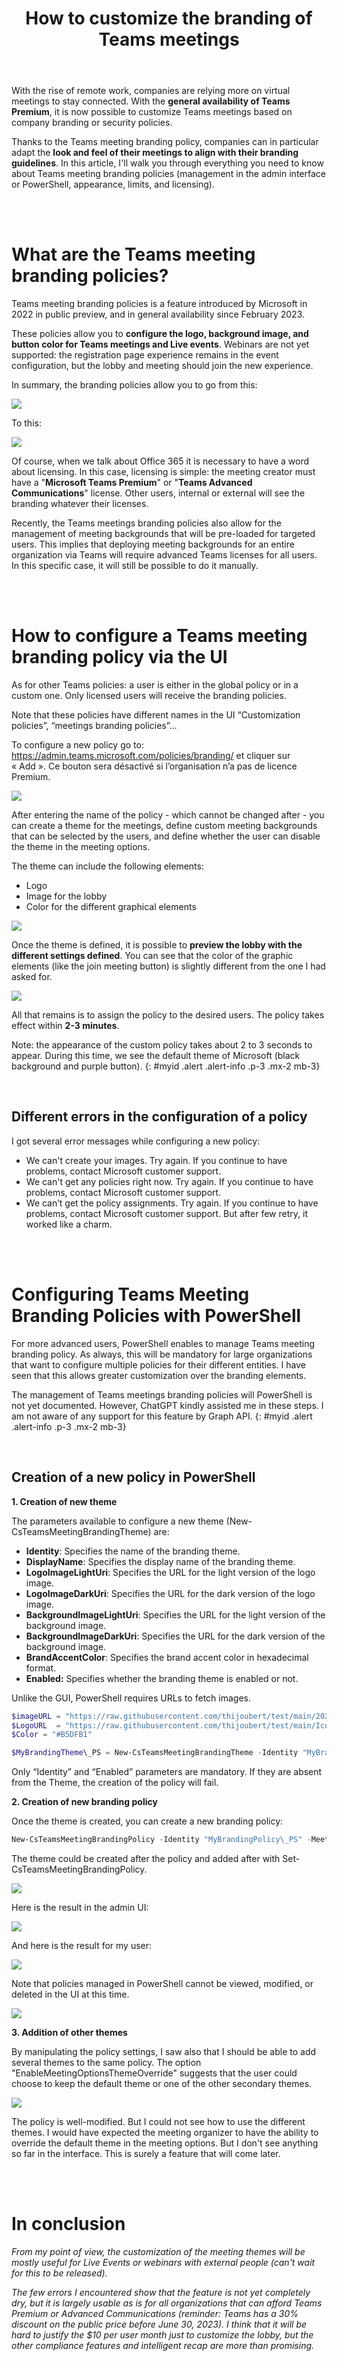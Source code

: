 ﻿---
title: "How to customize the branding of Teams meetings"
subtitle:
excerpt: "Thanks to the Teams meeting branding policy, companies can in particular adapt the look and feel of their meetings to align with their branding guidelines"    
tags:
  - Microsoft Teams
  - Office 365
  - PowerShell
header_img : "./assets/img/posts/2023-02-28_Teams-Meetings-Branding-Policy_2.png"
---

With the rise of remote work, companies are relying more on virtual meetings to stay connected. With the **general availability of Teams Premium**, it is now possible to customize Teams meetings based on company branding or security policies. 

Thanks to the Teams meeting branding policy, companies can in particular adapt the **look and feel of their meetings to align with their branding guidelines**. In this article, I'll walk you through everything you need to know about Teams meeting branding policies (management in the admin interface or PowerShell, appearance, limits, and licensing).

<br />
<br />

# What are the Teams meeting branding policies? 

Teams meeting branding policies is a feature introduced by Microsoft in 2022 in public preview, and in general availability since February 2023. 

These policies allow you to **configure the logo, background image, and button color for Teams meetings and Live events**. Webinars are not yet supported: the registration page experience remains in the event configuration, but the lobby and meeting should join the new experience. 

In summary, the branding policies allow you to go from this: 

<img src="https://thijoubert.github.io/assets/img/posts/2023-02-28_Teams-Meetings-Branding-Policy_1.png">

To this: 

<img src="https://thijoubert.github.io/assets/img/posts/2023-02-28_Teams-Meetings-Branding-Policy_2.png">

Of course, when we talk about Office 365 it is necessary to have a word about licensing. In this case, licensing is simple: the meeting creator must have a "**Microsoft Teams Premium**" or "**Teams Advanced Communications**" license. Other users, internal or external will see the branding whatever their licenses. 

Recently, the Teams meetings branding policies also allow for the management of meeting backgrounds that will be pre-loaded for targeted users. This implies that deploying meeting backgrounds for an entire organization via Teams will require advanced Teams licenses for all users. In this specific case, it will still be possible to do it manually.

<br />
<br />

# How to configure a Teams meeting branding policy via the UI

As for other Teams policies: a user is either in the global policy or in a custom one. Only licensed users will receive the branding policies. 

Note that these policies have different names in the UI “Customization policies”, “meetings branding policies”… 

To configure a new policy go to: <https://admin.teams.microsoft.com/policies/branding/> et cliquer sur « Add ». Ce bouton sera désactivé si l’organisation n’a pas de licence Premium. 

<img src="https://thijoubert.github.io/assets/img/posts/2023-02-28_Teams-Meetings-Branding-Policy_3.png">

After entering the name of the policy - which cannot be changed after - you can create a theme for the meetings, define custom meeting backgrounds that can be selected by the users, and define whether the user can disable the theme in the meeting options.

The theme can include the following elements: 
- Logo
- Image for the lobby
- Color for the different graphical elements 

<img src="https://thijoubert.github.io/assets/img/posts/2023-02-28_Teams-Meetings-Branding-Policy_4.png">

Once the theme is defined, it is possible to **preview the lobby with the different settings defined**. You can see that the color of the graphic elements (like the join meeting button) is slightly different from the one I had asked for. 

<img src="https://thijoubert.github.io/assets/img/posts/2023-02-28_Teams-Meetings-Branding-Policy_5.png">

All that remains is to assign the policy to the desired users. The policy takes effect within **2-3 minutes**. 

Note: the appearance of the custom policy takes about 2 to 3 seconds to appear. During this time, we see the default theme of Microsoft (black background and purple button). 
{: #myid .alert .alert-info .p-3 .mx-2 mb-3}


<br />

## Different errors in the configuration of a policy

I got several error messages while configuring a new policy: 
- We can't create your images. Try again. If you continue to have problems, contact Microsoft customer support.
- We can't get any policies right now. Try again. If you continue to have problems, contact Microsoft customer support.
- We can’t get the policy assignments. Try again. If you continue to have problems, contact Microsoft customer support.
But after few retry, it worked like a charm. 

<br />
<br />

# Configuring Teams Meeting Branding Policies with PowerShell 

For more advanced users, PowerShell enables to manage Teams meeting branding policy. As always, this will be mandatory for large organizations that want to configure multiple policies for their different entities. I have seen that this allows greater customization over the branding elements. 

The management of Teams meetings branding policies will PowerShell is not yet documented. However, ChatGPT kindly assisted me in these steps. I am not aware of any support for this feature by Graph API.
{: #myid .alert .alert-info .p-3 .mx-2 mb-3}


<br />

## Creation of a new policy in PowerShell 

**1. Creation of new theme**

The parameters available to configure a new theme (New-CsTeamsMeetingBrandingTheme) are:
- **Identity**: Specifies the name of the branding theme.
- **DisplayName**: Specifies the display name of the branding theme.
- **LogoImageLightUri**: Specifies the URL for the light version of the logo image.
- **LogoImageDarkUri**: Specifies the URL for the dark version of the logo image.
- **BackgroundImageLightUri**: Specifies the URL for the light version of the background image.
- **BackgroundImageDarkUri**: Specifies the URL for the dark version of the background image.
- **BrandAccentColor**: Specifies the brand accent color in hexadecimal format.
- **Enabled:** Specifies whether the branding theme is enabled or not.

Unlike the GUI, PowerShell requires URLs to fetch images.  

```powershell
$imageURL = "https://raw.githubusercontent.com/thijoubert/test/main/2020-08-11\_La%20Garde\_004.jpg"
$LogoURL  = "https://raw.githubusercontent.com/thijoubert/test/main/Icone\_wikipedia\_hobbit\_m.svg%20(1).png"
$Color = "#B5DFB1"

$MyBrandingTheme\_PS = New-CsTeamsMeetingBrandingTheme -Identity "MyBrandingTheme\_PS" -DisplayName "MyBrandingTheme\_PS" -LogoImageLightUri $LogoURL -LogoImageDarkUri $LogoURL -BackgroundImageLightUri $imageURL -BackgroundImageDarkUri  $imageURL -BrandAccentColor $Color -Enabled $true
```

Only “Identity” and “Enabled” parameters are mandatory. If they are absent from the Theme, the creation of the policy will fail. 

**2. Creation of new branding policy**

Once the theme is created, you can create a new branding policy:

```powershell
New-CsTeamsMeetingBrandingPolicy -Identity "MyBrandingPolicy\_PS" -MeetingBrandingThemes $MyBrandingTheme\_PS -DefaultTheme "MyBrandingTheme\_PS" -EnableMeetingOptionsThemeOverride $false 
```

The theme could be created after the policy and added after with Set-CsTeamsMeetingBrandingPolicy.

<img src="https://thijoubert.github.io/assets/img/posts/2023-02-28_Teams-Meetings-Branding-Policy_6.png">

Here is the result in the admin UI: 

<img src="https://thijoubert.github.io/assets/img/posts/2023-02-28_Teams-Meetings-Branding-Policy_7.png">

And here is the result for my user: 

<img src="https://thijoubert.github.io/assets/img/posts/2023-02-28_Teams-Meetings-Branding-Policy_8.png">

Note that policies managed in PowerShell cannot be viewed, modified, or deleted in the UI at this time.

<img src="https://thijoubert.github.io/assets/img/posts/2023-02-28_Teams-Meetings-Branding-Policy_9.png">


**3. Addition of other themes**

By manipulating the policy settings, I saw also that I should be able to add several themes to the same policy. The option "EnableMeetingOptionsThemeOverride" suggests that the user could choose to keep the default theme or one of the other secondary themes.

<img src="https://thijoubert.github.io/assets/img/posts/2023-02-28_Teams-Meetings-Branding-Policy_10.png">

The policy is well-modified. But I could not see how to use the different themes. I would have expected the meeting organizer to have the ability to override the default theme in the meeting options. But I don't see anything so far in the interface. This is surely a feature that will come later.

<br />
<br />

# In conclusion 

*From my point of view, the customization of the meeting themes will be mostly useful for Live Events or webinars with external people (can't wait for this to be released).* 

*The few errors I encountered show that the feature is not yet completely dry, but it is largely usable as is for all organizations that can afford Teams Premium or Advanced Communications (reminder: Teams has a 30% discount on the public price before June 30, 2023). I think that it will be hard to justify the $10 per user month just to customize the lobby, but the other compliance features and intelligent recap are more than promising.*